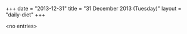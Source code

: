 +++
date = "2013-12-31"
title = "31 December 2013 (Tuesday)"
layout = "daily-diet"
+++


\<no entries\>
